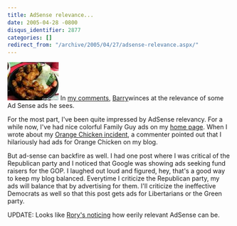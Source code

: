 ```yaml
---
title: AdSense relevance...
date: 2005-04-28 -0800
disqus_identifier: 2877
categories: []
redirect_from: "/archive/2005/04/27/adsense-relevance.aspx/"
---
```


![Orange Chicken](/images/OrangeChicken.jpg) In [my
comments](https://haacked.com/archive/2005/04/29/2874.aspx#2876),
[Barry](http://idunno.org/)winces at the relevance of some Ad Sense ads
he sees.

For the most part, I've been quite impressed by AdSense relevancy. For a
while now, I've had nice colorful Family Guy ads on my [home
page](https://haacked.com/). When I wrote about my [Orange Chicken
incident](https://haacked.com/archive/2005/01/27/2038.aspx), a commenter
pointed out that I hilariously had ads for Orange Chicken on my blog.

But ad-sense can backfire as well. I had one post where I was critical
of the Republican party and I noticed that Google was showing ads
seeking fund raisers for the GOP. I laughed out loud and figured, hey,
that's a good way to keep my blog balanced. Everytime I criticize the
Republican party, my ads will balance that by advertising for them. I'll
criticize the ineffective Democrats as well so that this post gets ads
for Libertarians or the Green party.

UPDATE: Looks like [Rory's
noticing](http://neopoleon.com/blog/posts/13943.aspx) how eerily
relevant AdSense can be.

